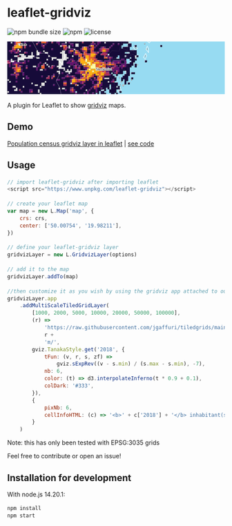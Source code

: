 # leaflet-gridviz

![npm bundle size](https://img.shields.io/bundlephobia/minzip/leaflet-gridviz)
![npm](https://img.shields.io/npm/v/leaflet-gridviz)
![license](https://img.shields.io/badge/license-EUPL-success)

<div>
    <a href="https://eurostat.github.io/leaflet-gridviz/examples/demo.html" target="_blank">
        <img src='./preview.png'>
    </a>
</div>

A plugin for Leaflet to show [gridviz](https://github.com/eurostat/gridviz) maps.

## Demo

[Population census gridviz layer in leaflet](https://eurostat.github.io/leaflet-gridviz/examples/demo.html) | [see code](./examples/demo.html)

## Usage

```JavaScript
// import leaflet-gridviz after importing leaflet
<script src="https://www.unpkg.com/leaflet-gridviz"></script>

// create your leaflet map
var map = new L.Map('map', {
    crs: crs,
    center: ['50.00754', '19.98211'],
})

// define your leaflet-gridviz layer
gridvizLayer = new L.GridvizLayer(options)

// add it to the map
gridvizLayer.addTo(map)

//then customize it as you wish by using the gridviz app attached to our GridvizLayer...
gridvizLayer.app
    .addMultiScaleTiledGridLayer(
        [1000, 2000, 5000, 10000, 20000, 50000, 100000],
        (r) =>
            'https://raw.githubusercontent.com/jgaffuri/tiledgrids/main/data/europe/population/' +
            r +
            'm/',
        gviz.TanakaStyle.get('2018', {
            tFun: (v, r, s, zf) =>
                gviz.sExpRev((v - s.min) / (s.max - s.min), -7),
            nb: 6,
            color: (t) => d3.interpolateInferno(t * 0.9 + 0.1),
            colDark: '#333',
        }),
        {
            pixNb: 6,
            cellInfoHTML: (c) => '<b>' + c['2018'] + '</b> inhabitant(s)',
        }
    )

```

Note: this has only been tested with EPSG:3035 grids

Feel free to contribute or open an issue!

## Installation for development

With node.js 14.20.1:

`npm install`  
`npm start`
